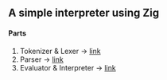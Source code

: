 ## A simple interpreter using Zig

#### Parts
1. Tokenizer & Lexer -> [link](./src/scanner.zig)
2. Parser -> [link](./src/parser.zig)
3. Evaluator & Interpreter -> [link](./src/interpreter.zig)
